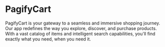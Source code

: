 # PagifyCart
PagifyCart is your gateway to a seamless and immersive shopping journey. Our app redefines the way you explore, discover, and purchase products. With a vast catalog of items and intelligent search capabilities, you'll find exactly what you need, when you need it.
